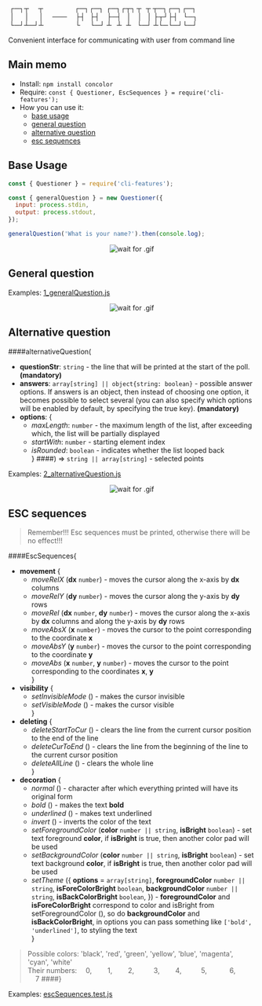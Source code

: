 &thinsp;┌─┐┬&emsp;&thinsp;&thinsp;┬&emsp; &emsp; &emsp; &thinsp;&thinsp;&thinsp;&thinsp;┌─┐┌─┐&thinsp;&thinsp;┌─┐┌┬┐&thinsp;┬&nbsp;&thinsp;&thinsp;┬ ┬─┐┌─┐┌─┐<br/>
&nbsp;│&ensp; &nbsp;&thinsp; │&emsp; &thinsp;│&emsp; ───&ensp;&nbsp;&thinsp; ├┤&ensp;&thinsp;├┤&ensp;&nbsp; ├─┤&ensp; │&ensp;&thinsp; │&ensp; │ ├┬┘├┤&nbsp;&thinsp; └─┐<br/>
&thinsp;└─┘┴─┘┴&emsp; &emsp; &ensp; &nbsp; &nbsp; &thinsp;└&ensp; &nbsp;&thinsp;&thinsp;└─┘ ┴&ensp; ┴&nbsp;&thinsp;&thinsp;┴&ensp;&thinsp;&thinsp;└─┘ ┴└─└─┘└─┘<br/>

Convenient interface for communicating with user from command line

## Main memo

- Install: `npm install concolor`
- Require: `const { Questioner, EscSequences } = require('cli-features');`
- How you can use it:
    - [base usage](#base-usage)
    - [general question](#general-question)
    - [alternative question](#alternative-question)
    - [esc sequences](#esc-sequences)

## Base Usage

```js
const { Questioner } = require('cli-features');

const { generalQuestion } = new Questioner({
  input: process.stdin,
  output: process.stdout,
});

generalQuestion('What is your name?').then(console.log);
```

<span style="display:block;text-align:center">
<img alt="wait for .gif" src="https://drive.google.com/uc?export=view&id=13oP-cZmHtfB7UXLIUqfoq64DULo5EHrO"/>
</span>

## General question

Examples: [1_generalQuestion.js](./examples/1_generalQuestion.js)

<span style="display:block;text-align:center">
<img alt="wait for .gif" src="https://drive.google.com/uc?export=view&id=1z9avImuKwU1S_iZNTOEKC1qhdsl0uNju"/>
</span>

## Alternative question

####alternativeQuestion(
* **questionStr**: `string` - the line that will be printed at the start of the poll. **(mandatory)**
* **answers**: `array[string] || object{string: boolean}` - possible answer options. If answers is an object, then instead of choosing one option, it becomes possible to select several (you can also specify which options will be enabled by default, by specifying the true key). **(mandatory)**
* **options**: {
  - _maxLength_: `number` - the maximum length of the list, after exceeding which, the list will be partially displayed
  - _startWith_: `number` - starting element index
  - _isRounded_: `boolean` - indicates whether the list looped back<br/>
}
####) => `string || array[string]` - selected points

Examples: [2_alternativeQuestion.js](./examples/2_alternativeQuestion.js)

<span style="display:block;text-align:center">
<img alt="wait for .gif" src="https://drive.google.com/uc?export=view&id=1XkDG6tSChqjuqIcZeQoqxJU_UTkeBpgQ"/>
</span>

## ESC sequences

> Remember!!! Esc sequences must be printed, otherwise there will be no effect!!!

####EscSequences{
* **movement** {
  - _moveRelX_ (**dx** `number`) - moves the cursor along the x-axis by **dx** columns
  - _moveRelY_ (**dy** `number`) - moves the cursor along the y-axis by **dy** rows
  - _moveRel_ (**dx** `number`, **dy** `number`) - moves the cursor along the x-axis by **dx** columns and along the y-axis by **dy** rows
  - _moveAbsX_ (**x** `number`) - moves the cursor to the point corresponding to the coordinate **x**
  - _moveAbsY_ (**y** `number`) - moves the cursor to the point corresponding to the coordinate **y**
  - _moveAbs_ (**x** `number`, **y** `number`) - moves the cursor to the point corresponding to the coordinates **x**, **y**<br/>
}
* **visibility** {
  - _setInvisibleMode_ () - makes the cursor invisible
  - _setVisibleMode_ () - makes the cursor visible<br/>
}
* **deleting** {
  - _deleteStartToCur_ () - clears the line from the current cursor position to the end of the line
  - _deleteCurToEnd_ () - clears the line from the beginning of the line to the current cursor position
  - _deleteAllLine_ () - clears the whole line<br/>
    }
* **decoration** {
  - _normal_ () - character after which everything printed will have its original form
  - _bold_ () - makes the text **bold**
  - _underlined_ () - makes text underlined
  - _invert_ () - inverts the color of the text
  - _setForegroundColor_ (**color** `number || string`, **isBright** `boolean`) - set text foreground **color**, if **isBright** is true, then another color pad will be used
  - _setBackgroundColor_  (**color** `number || string`, **isBright** `boolean`) - set text background **color**, if **isBright** is true, then another color pad will be used
  - _setTheme_ ({
    **options** = `array[string]`,
    **foregroundColor** `number || string`,
    **isForeColorBright** `boolean`,
    **backgroundColor** `number || string`,
    **isBackColorBright** `boolean`,
    }) - **foregroundColor** and **isForeColorBright** correspond to color and isBright from setForegroundColor (), so do **backgroundColor** and **isBackColorBright**, in options you can pass something like `['bold', 'underlined']`, to styling the text<br/>
    }
> Possible colors: 'black', 'red', 'green', 'yellow', 'blue', 'magenta', 'cyan', 'white'<br/>
> Their numbers: &emsp;0, &emsp;&emsp;1, &emsp;&emsp;2, &emsp;&emsp;&nbsp;&nbsp;3, &emsp;&emsp;4, &emsp;&emsp;&nbsp;&nbsp;5, &emsp;&emsp;&emsp;6, &emsp;&nbsp;&nbsp;&nbsp;&nbsp;7
####}

Examples: [escSequences.test.js](./lib/escSequences/escSequences.test.js)
